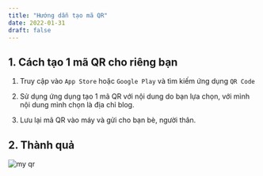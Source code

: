 ```yaml
---
title: "Hướng dẫn tạo mã QR"
date: 2022-01-31
draft: false
---
```


## 1. Cách tạo 1 mã QR cho riêng bạn

1. Truy cập vào `App Store` hoặc `Google Play` và tìm kiếm ứng dụng `QR Code`

2. Sử dụng ứng dụng tạo 1 mã QR với nội dung do bạn lựa chọn, với mình nội dung mình chọn là địa chỉ blog.

3. Lưu lại mã QR vào máy và gửi cho bạn bè, người thân.

## 2. Thành quả

![my qr](/../images/qr_code.jpg)